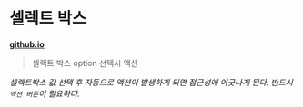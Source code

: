 # 셀렉트 박스
**[github.io](http://smilesol85.github.io/++DEV/javascript/selectbox/selectbox.html "selectbox")**

> 셀렉트 박스 option 선택시 액션  

*셀렉트박스 값 선택 후 자동으로 액션이 발생하게 되면 접근성에 어긋나게 된다. 반드시 `액션 버튼`이 필요하다.*